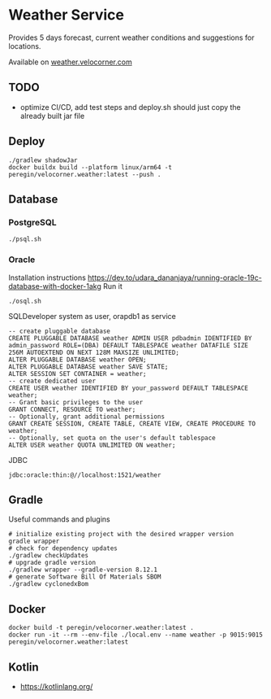 # Weather Service
Provides 5 days forecast, current weather conditions and suggestions for locations.

Available on [weather.velocorner.com](https://weather.velocorner.com)

## TODO
- optimize CI/CD, add test steps and deploy.sh should just copy the already built jar file

## Deploy
```shell
./gradlew shadowJar
docker buildx build --platform linux/arm64 -t peregin/velocorner.weather:latest --push .
```

## Database
### PostgreSQL
```shell
./psql.sh
```
### Oracle
Installation instructions
https://dev.to/udara_dananjaya/running-oracle-19c-database-with-docker-1akg
Run it
```shell
./osql.sh 
```
SQLDeveloper
system as user, orapdb1 as service
```shell
-- create pluggable database
CREATE PLUGGABLE DATABASE weather ADMIN USER pdbadmin IDENTIFIED BY admin_password ROLE=(DBA) DEFAULT TABLESPACE weather DATAFILE SIZE 256M AUTOEXTEND ON NEXT 128M MAXSIZE UNLIMITED;
ALTER PLUGGABLE DATABASE weather OPEN;
ALTER PLUGGABLE DATABASE weather SAVE STATE;
ALTER SESSION SET CONTAINER = weather;
-- create dedicated user
CREATE USER weather IDENTIFIED BY your_password DEFAULT TABLESPACE weather;
-- Grant basic privileges to the user
GRANT CONNECT, RESOURCE TO weather;
-- Optionally, grant additional permissions
GRANT CREATE SESSION, CREATE TABLE, CREATE VIEW, CREATE PROCEDURE TO weather;
-- Optionally, set quota on the user's default tablespace
ALTER USER weather QUOTA UNLIMITED ON weather;
```
JDBC
```shell
jdbc:oracle:thin:@//localhost:1521/weather
```

## Gradle
Useful commands and plugins
```shell
# initialize existing project with the desired wrapper version
gradle wrapper
# check for dependency updates
./gradlew checkUpdates
# upgrade gradle version
./gradlew wrapper --gradle-version 8.12.1
# generate Software Bill Of Materials SBOM
./gradlew cyclonedxBom
```

## Docker
```shell
docker build -t peregin/velocorner.weather:latest .
docker run -it --rm --env-file ./local.env --name weather -p 9015:9015 peregin/velocorner.weather:latest
```

## Kotlin
- https://kotlinlang.org/